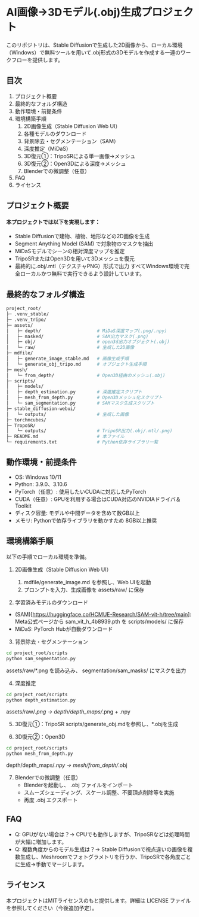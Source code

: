 # AI画像→3Dモデル(.obj)生成プロジェクト

このリポジトリは、Stable Diffusionで生成した2D画像から、ローカル環境（Windows）で無料ツールを用いて.obj形式の3Dモデルを作成する一連のワークフローを提供します。

## 目次
1. プロジェクト概要
2. 最終的なフォルダ構造
3. 動作環境・前提条件
4. 環境構築手順
    1. 2D画像生成（Stable Diffusion Web UI）
    2. 各種モデルのダウンロード
    3. 背景除去・セグメンテーション（SAM）
    4. 深度推定（MiDaS）
    5. 3D復元①：TripoSRによる単一画像→メッシュ
    6. 3D復元②：Open3Dによる深度→メッシュ
    7. Blenderでの微調整（任意）
6. FAQ
7. ライセンス

## プロジェクト概要
#### 本プロジェクトでは以下を実現します：
- Stable Diffusionで建物、植物、地形などの2D画像を生成
- Segment Anything Model (SAM) で対象物のマスクを抽出
- MiDaSモデルでシーンの相対深度マップを推定
- TripoSRまたはOpen3Dを用いて3Dメッシュを復元
- 最終的に.obj/.mtl（テクスチャPNG）形式で出力
すべてWindows環境で完全ローカルかつ無料で実行できるよう設計しています。

## 最終的なフォルダ構造
```bash
project_root/
├─ .venv_stable/
├─ .venv_tripo/
├─ assets/
│   ├─ depth/                     # MiDaS深度マップ(.png/.npy)
│   ├─ masked/                    # SAM出力マスク(.png)
│   ├─ obj/                       # open3d出力オブジェクト(.obj)
│   └─ raw/                       # 生成した2D画像
├─ mdfile/
│   ├─ generate_image_stable.md   # 画像生成手順
│   └─ generate_obj_tripo.md      # オブジェクト生成手順
├─ mesh/
│   └─ from_depth/                # Open3D経由のメッシュ(.obj)
├─ scripts/
│   ├─ models/
│   ├─ depth_estimation.py        # 深度推定スクリプト
│   ├─ mesh_from_depth.py         # Open3Dメッシュ化スクリプト
│   └─ sam_segmentation.py        # SAMマスク生成スクリプト
├─ stable_diffusion-webui/
│   └─ outputs/                   # 生成した画像
├─ torchmcubes/
├─ TropoSR/
│   └─ outputs/                   # TripoSR出力(.obj/.mtl/.png)
├─ README.md                      # 本ファイル
└─ requirements.txt               # Python依存ライブラリ一覧
```

## 動作環境・前提条件
- OS: Windows 10/11
- Python: 3.9.0、3.10.6
- PyTorch（任意）: 使用したいCUDAに対応したPyTorch
- CUDA（任意）: GPUを利用する場合はCUDA対応のNVIDIAドライバ＆Toolkit
- ディスク容量: モデルや中間データを含めて数GB以上
- メモリ: Pythonで依存ライブラリを動かすため 8GB以上推奨

## 環境構築手順
以下の手順でローカル環境を準備。

1. 2D画像生成（Stable Diffusion Web UI）
    1. mdfile/generate_image.md を参照し、Web UIを起動
    2. プロンプトを入力、生成画像を assets/raw/ に保存

2. 学習済みモデルのダウンロード
- (SAM)[https://huggingface.co/HCMUE-Research/SAM-vit-h/tree/main]: Meta公式ページから sam_vit_h_4b8939.pth を scripts/models/ に保存
- MiDaS: PyTorch Hubが自動ダウンロード

3. 背景除去・セグメンテーション
```bash
cd project_root/scripts
python sam_segmentation.py
```
assets/raw/*.png を読み込み、 segmentation/sam_masks/ にマスクを出力

4. 深度推定
```bash
cd project_root/scripts
python depth_estimation.py
```
assets/raw/*.png → depth/depth_maps/*.png + .npy

5. 3D復元①：TripoSR
scripts/generate_obj.mdを参照し、*.objを生成

6. 3D復元②：Open3D
```bash
cd project_root/scripts
python mesh_from_depth.py
```
depth/depth_maps/*.npy → mesh/from_depth/*.obj

7. Blenderでの微調整（任意）
    - Blenderを起動し、 .obj ファイルをインポート
    - スムーズシェーディング、スケール調整、不要頂点削除等を実施
    - 再度 .obj エクスポート

## FAQ
- Q: GPUがない場合は？→ CPUでも動作しますが、TripoSRなどは処理時間が大幅に増加します。
- Q: 複数角度からのモデル生成は？→ Stable Diffusionで視点違いの画像を複数生成し、Meshroomでフォトグラメトリを行うか、TripoSRで各角度ごとに生成→手動でマージします。

## ライセンス
本プロジェクトはMITライセンスのもと提供します。詳細は LICENSE ファイルを参照してください（今後追加予定）。